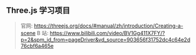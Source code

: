 ## Three.js 学习项目

> 官网: https://threejs.org/docs/#manual/zh/introduction/Creating-a-scene
> B 站: https://www.bilibili.com/video/BV1Gg411X7FY/?p=2&spm_id_from=pageDriver&vd_source=903656f31752dc4c64e2d76cbf6a465e
